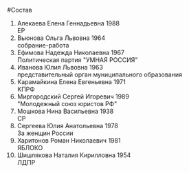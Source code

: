 #Состав
1. Алекаева Елена Геннадьевна 1988   
    ЕР
2. Вьюнова Ольга Львовна 1964   
    собрание-работа
3. Ефимова Надежда Николаевна 1967   
    Политическая партия "УМНАЯ РОССИЯ"
4. Иванова Юлия Львовна 1963   
    представительный орган муниципального образования
5. Карамайкина Елена Евгеньевна 1971   
    КПРФ
6. Миргородский Сергей Игоревич 1989   
    "Молодежный союз юристов РФ"
7. Мошкова Нина Васильевна 1938   
    СР
8. Сергеева Юлия Анатольевна 1978   
    За женщин России
9. Харитонов Роман Николаевич 1981   
    ЯБЛОКО
10. Шишлякова Наталия Кирилловна 1954   
    ЛДПР
